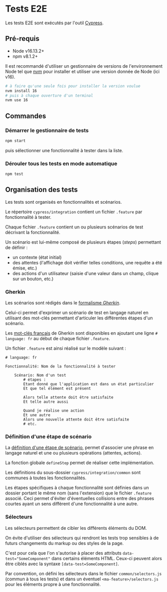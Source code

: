 # Tests E2E

Les tests E2E sont exécutés par l'outil [Cypress](https://github.com/cypress-io/cypress).

## Pré-requis

- Node v16.13.2+
- npm v8.1.2+

Il est recommandé d'utiliser un gestionnaire de versions de l'environnement Node tel que [nvm](https://github.com/nvm-sh/nvm) pour installer et utiliser une version donnée de Node (ici v16).

```sh
# à faire qu'une seule fois pour installer la version voulue
nvm install 16
# puis à chaque ouverture d'un terminal
nvm use 16
```

## Commandes

### Démarrer le gestionnaire de tests

```sh
npm start
```

puis sélectionner une fonctionnalité à tester dans la liste.

### Dérouler tous les tests en mode automatique

```sh
npm test
```

## Organisation des tests

Les tests sont organisés en fonctionnalités et scénarios.

Le répertoire `cypress/integration` contient un fichier `.feature` par fonctionnalité à tester.

Chaque fichier `.feature` contient un ou plusieurs scénarios de test décrivant la fonctionnalité.

Un scénario est lui-même composé de plusieurs étapes (*steps*) permettant de définir :

- un contexte (état initial)
- des attentes (l'affichage doit vérifier telles conditions, une requête a été émise, etc.)
- des actions d'un utilisateur (saisie d'une valeur dans un champ, clique sur un bouton, etc.)

### Gherkin

Les scénarios sont rédigés dans le [formalisme *Gherkin*](https://cucumber.io/docs/gherkin/reference/).

Celui-ci permet d'exprimer un scénario de test en langage naturel en utilisant des mot-clés permettant d'articuler les différentes étapes d'un scénario.

Les [mot-clés français](https://cucumber.io/docs/gherkin/languages/#gherkin-dialect-fr-content) de Gherkin sont disponibles en ajoutant une ligne `# language: fr` au début de chaque fichier `.feature`.

Un fichier `.feature` est ainsi réalisé sur le modèle suivant :

```gherkin
# language: fr

Fonctionnalité: Nom de la fonctionnalité à tester

    Scénario: Nom d'un test
        # étapes :
        Etant donné que l'application est dans un état particulier
        Et que tel élément est présent 
        
        Alors telle attente doit être satisfaite
        Et telle autre aussi

        Quand je réalise une action
        Et une autre
        Alors une nouvelle attente doit être satisfaite
        # etc.
```

### Définition d'une étape de scénario

La [définition d'une étape de scénario](https://cucumber.io/docs/cucumber/step-definitions/), permet d'associer une phrase en langage naturel et une ou plusieurs opérations (attentes, actions).

La fonction globale `defineStep` permet de réaliser cette implémentation.

Les définitions du sous-dossier `cypress/integration/common` sont communes à toutes les fonctionnalités.

Les étapes spécifiques à chaque fonctionnalité sont définies dans un dossier portant le même nom (sans l'extension) que le fichier `.feature` associé.
Ceci permet d'éviter d'éventuelles collisions entre des phrases courtes ayant un sens différent d'une fonctionnalité à une autre.

### Sélecteurs

Les sélecteurs permettent de cibler les différents éléments du DOM.

On évite d'utiliser des sélecteurs qui rendront les tests trop sensibles à de futurs changements du markup ou des styles de la page.

C'est pour cela que l'on s'autorise à placer des attributs `data-test="SomeComponent"` dans certains éléments HTML.
Ceux-ci peuvent alors être ciblés avec la syntaxe `[data-test=SomeComponent]`.

Par convention, on défini les sélecteurs dans le fichier `common/selectors.js` (commun à tous les tests) et dans un éventuel `<ma-feature>/selectors.js` pour les éléments propre à une fonctionnalité.
